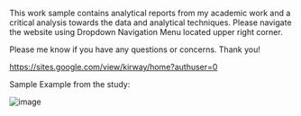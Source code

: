 
This work sample contains analytical reports from my academic work and a critical analysis towards the data and analytical techniques.
Please navigate the website using Dropdown Navigation Menu located upper right corner.

Please me know if you have any questions or concerns. 
Thank you!

https://sites.google.com/view/kirway/home?authuser=0

Sample Example from the study:


![image](https://user-images.githubusercontent.com/68120874/216741368-db3b9117-4f62-4884-8120-9836f562c353.png)



